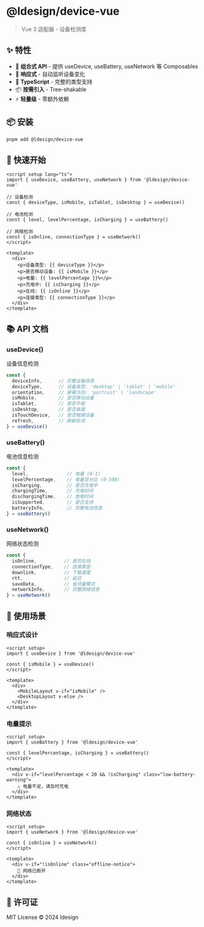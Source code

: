 # @ldesign/device-vue

> Vue 3 适配器 - 设备检测库

## ✨ 特性

- 🎯 **组合式 API** - 提供 useDevice, useBattery, useNetwork 等 Composables
- 🔄 **响应式** - 自动监听设备变化
- 🎨 **TypeScript** - 完整的类型支持
- 📦 **按需引入** - Tree-shakable
- ⚡ **轻量级** - 零额外依赖

## 📦 安装

```bash
pnpm add @ldesign/device-vue
```

## 🚀 快速开始

```vue
<script setup lang="ts">
import { useDevice, useBattery, useNetwork } from '@ldesign/device-vue'

// 设备检测
const { deviceType, isMobile, isTablet, isDesktop } = useDevice()

// 电池检测
const { level, levelPercentage, isCharging } = useBattery()

// 网络检测
const { isOnline, connectionType } = useNetwork()
</script>

<template>
  <div>
    <p>设备类型: {{ deviceType }}</p>
    <p>是否移动设备: {{ isMobile }}</p>
    <p>电量: {{ levelPercentage }}%</p>
    <p>充电中: {{ isCharging }}</p>
    <p>在线: {{ isOnline }}</p>
    <p>连接类型: {{ connectionType }}</p>
  </div>
</template>
```

## 📚 API 文档

### useDevice()

设备信息检测

```typescript
const {
  deviceInfo,      // 完整设备信息
  deviceType,      // 设备类型: 'desktop' | 'tablet' | 'mobile'
  orientation,     // 屏幕方向: 'portrait' | 'landscape'
  isMobile,        // 是否移动设备
  isTablet,        // 是否平板
  isDesktop,       // 是否桌面
  isTouchDevice,   // 是否触摸设备
  refresh,         // 刷新检测
} = useDevice()
```

### useBattery()

电池信息检测

```typescript
const {
  level,              // 电量 (0-1)
  levelPercentage,    // 电量百分比 (0-100)
  isCharging,         // 是否充电中
  chargingTime,       // 充电时间
  dischargingTime,    // 放电时间
  isSupported,        // 是否支持
  batteryInfo,        // 完整电池信息
} = useBattery()
```

### useNetwork()

网络状态检测

```typescript
const {
  isOnline,          // 是否在线
  connectionType,    // 连接类型
  downlink,          // 下载速度
  rtt,               // 延迟
  saveData,          // 省流量模式
  networkInfo,       // 完整网络信息
} = useNetwork()
```

## 🎯 使用场景

### 响应式设计

```vue
<script setup>
import { useDevice } from '@ldesign/device-vue'

const { isMobile } = useDevice()
</script>

<template>
  <div>
    <MobileLayout v-if="isMobile" />
    <DesktopLayout v-else />
  </div>
</template>
```

### 电量提示

```vue
<script setup>
import { useBattery } from '@ldesign/device-vue'

const { levelPercentage, isCharging } = useBattery()
</script>

<template>
  <div v-if="levelPercentage < 20 && !isCharging" class="low-battery-warning">
    ⚠️ 电量不足，请及时充电
  </div>
</template>
```

### 网络状态

```vue
<script setup>
import { useNetwork } from '@ldesign/device-vue'

const { isOnline } = useNetwork()
</script>

<template>
  <div v-if="!isOnline" class="offline-notice">
    📡 网络已断开
  </div>
</template>
```

## 📄 许可证

MIT License © 2024 ldesign

